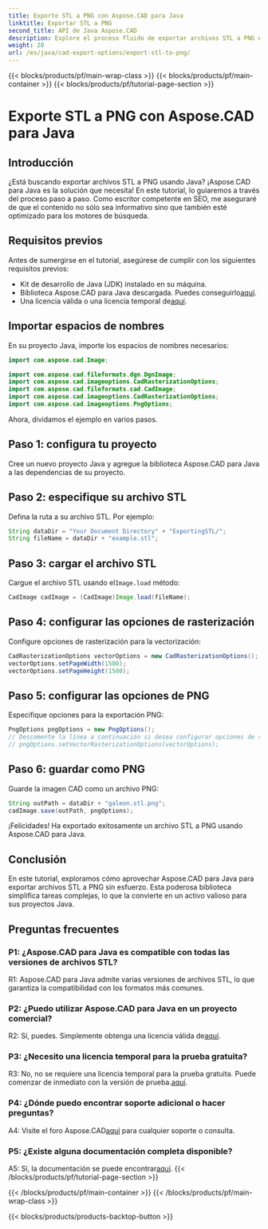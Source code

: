 ```yaml
---
title: Exporte STL a PNG con Aspose.CAD para Java
linktitle: Exportar STL a PNG
second_title: API de Java Aspose.CAD
description: Explore el proceso fluido de exportar archivos STL a PNG en Java con Aspose.CAD. Simplifique su flujo de trabajo y mejore sus proyectos Java sin esfuerzo.
weight: 20
url: /es/java/cad-export-options/export-stl-to-png/
---
```


{{< blocks/products/pf/main-wrap-class >}}
{{< blocks/products/pf/main-container >}}
{{< blocks/products/pf/tutorial-page-section >}}

# Exporte STL a PNG con Aspose.CAD para Java

## Introducción

¿Está buscando exportar archivos STL a PNG usando Java? ¡Aspose.CAD para Java es la solución que necesita! En este tutorial, lo guiaremos a través del proceso paso a paso. Como escritor competente en SEO, me aseguraré de que el contenido no sólo sea informativo sino que también esté optimizado para los motores de búsqueda.

## Requisitos previos

Antes de sumergirse en el tutorial, asegúrese de cumplir con los siguientes requisitos previos:

- Kit de desarrollo de Java (JDK) instalado en su máquina.
-  Biblioteca Aspose.CAD para Java descargada. Puedes conseguirlo[aquí](https://releases.aspose.com/cad/java/).
-  Una licencia válida o una licencia temporal de[aquí](https://purchase.aspose.com/temporary-license/).

## Importar espacios de nombres

En su proyecto Java, importe los espacios de nombres necesarios:

```java
import com.aspose.cad.Image;

import com.aspose.cad.fileformats.dgn.DgnImage;
import com.aspose.cad.imageoptions.CadRasterizationOptions;
import com.aspose.cad.fileformats.cad.CadImage;
import com.aspose.cad.imageoptions.CadRasterizationOptions;
import com.aspose.cad.imageoptions.PngOptions;
```

Ahora, dividamos el ejemplo en varios pasos.

## Paso 1: configura tu proyecto

Cree un nuevo proyecto Java y agregue la biblioteca Aspose.CAD para Java a las dependencias de su proyecto.

## Paso 2: especifique su archivo STL

Defina la ruta a su archivo STL. Por ejemplo:

```java
String dataDir = "Your Document Directory" + "ExportingSTL/";
String fileName = dataDir + "example.stl";
```

## Paso 3: cargar el archivo STL

 Cargue el archivo STL usando el`Image.load` método:

```java
CadImage cadImage = (CadImage)Image.load(fileName);
```

## Paso 4: configurar las opciones de rasterización

Configure opciones de rasterización para la vectorización:

```java
CadRasterizationOptions vectorOptions = new CadRasterizationOptions();
vectorOptions.setPageWidth(1500);
vectorOptions.setPageHeight(1500);
```

## Paso 5: configurar las opciones de PNG

Especifique opciones para la exportación PNG:

```java
PngOptions pngOptions = new PngOptions();
// Descomente la línea a continuación si desea configurar opciones de rasterización vectorial
// pngOptions.setVectorRasterizationOptions(vectorOptions);
```

## Paso 6: guardar como PNG

Guarde la imagen CAD como un archivo PNG:

```java
String outPath = dataDir + "galeon.stl.png";
cadImage.save(outPath, pngOptions);
```

¡Felicidades! Ha exportado exitosamente un archivo STL a PNG usando Aspose.CAD para Java.

## Conclusión

En este tutorial, exploramos cómo aprovechar Aspose.CAD para Java para exportar archivos STL a PNG sin esfuerzo. Esta poderosa biblioteca simplifica tareas complejas, lo que la convierte en un activo valioso para sus proyectos Java.

## Preguntas frecuentes

### P1: ¿Aspose.CAD para Java es compatible con todas las versiones de archivos STL?

R1: Aspose.CAD para Java admite varias versiones de archivos STL, lo que garantiza la compatibilidad con los formatos más comunes.

### P2: ¿Puedo utilizar Aspose.CAD para Java en un proyecto comercial?

 R2: Sí, puedes. Simplemente obtenga una licencia válida de[aquí](https://purchase.aspose.com/buy).

### P3: ¿Necesito una licencia temporal para la prueba gratuita?

 R3: No, no se requiere una licencia temporal para la prueba gratuita. Puede comenzar de inmediato con la versión de prueba.[aquí](https://releases.aspose.com/).

### P4: ¿Dónde puedo encontrar soporte adicional o hacer preguntas?

 A4: Visite el foro Aspose.CAD[aquí](https://forum.aspose.com/c/cad/19) para cualquier soporte o consulta.

### P5: ¿Existe alguna documentación completa disponible?

 A5: Sí, la documentación se puede encontrar[aquí](https://reference.aspose.com/cad/java/).
{{< /blocks/products/pf/tutorial-page-section >}}

{{< /blocks/products/pf/main-container >}}
{{< /blocks/products/pf/main-wrap-class >}}

{{< blocks/products/products-backtop-button >}}
